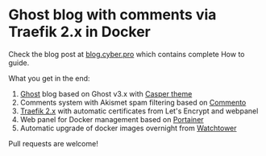 # Ghost blog with comments via Traefik 2.x in Docker
Check the blog post at [blog.cyber.pro](https://blog.cybersec.pro/ghost-blog-with-comments-via-traefik-2-x) which contains complete How to guide.

What you get in the end:
1. [Ghost](https://ghost.org/) blog based on Ghost v3.x with [Casper theme](https://github.com/TryGhost/Casper)
2. Comments system with Akismet spam filtering based on [Commento](https://comments.cybersec.pro/dashboard)
3. [Traefik 2.x](https://containo.us/traefik/) with automatic certificates from Let's Encrypt and webpanel
4. Web panel for Docker management based on [Portainer](https://www.portainer.io/)
5. Automatic upgrade of docker images overnight from [Watchtower](https://github.com/containrrr/watchtower)

Pull requests are welcome!